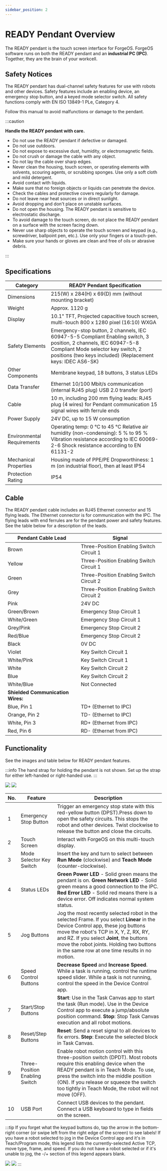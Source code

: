```yaml
---
sidebar_position: 2
---
```


# READY Pendant Overview

The READY pendant is the touch screen interface for ForgeOS. ForgeOS software runs on both the READY pendant and an **industrial PC \(IPC\)**. Together, they are the brain of your workcell.

## Safety Notices

The READY pendant has dual-channel safety features for use with robots and other devices. Safety features include an enabling device, an emergency stop button, and a keyed mode selector switch. All safety functions comply with EN ISO 13849-1 PLe, Category 4.

Follow this manual to avoid malfunctions or damage to the pendant.

:::caution

**Handle the READY pendant with care.**

- Do not use the READY pendant if defective or damaged.
- Do not use outdoors.
- Do not expose to excessive dust, humidity, or electromagnetic fields.
- Do not crush or damage the cable with any object.
- Do not lay the cable over sharp edges.
- Never clean the housing, touch screen, or operating elements with solvents, scouring agents, or scrubbing sponges. Use only a soft cloth and mild detergent.
- Avoid contact with liquids.
- Make sure that no foreign objects or liquids can penetrate the device.
- Check the cables and protective covers regularly for damage.
- Do not leave near heat sources or in direct sunlight.
- Avoid dropping and don't place on unstable surfaces.
- Do not open the housing. The READY pendant is sensitive to electrostatic discharge.
- To avoid damage to the touch screen, do not place the READY pendant on a surface with the screen facing down.
- Never use sharp objects to operate the touch screen and keypad \(e.g., screwdriver, ballpoint pen, etc.\). Use only your fingers or a touch-pen.
- Make sure your hands or gloves are clean and free of oils or abrasive debris.

:::


## Specifications

|**Category**|**READY Pendant Specification**|
|------------------|------|
|Dimensions|215\(W\) x 284\(H\) x 69\(D\) mm \(without mounting bracket\)|
|Weight|Approx. 1120 g|
|Display|10.1" TFT, Projected capacitive touch screen, multi-touch 800 x 1280 pixel \(16:10\) WXGA|
|Safety Elements|Emergency-stop button, 2 channels, IEC 60947-5-5 Compliant Enabling switch, 3 position, 2 channels, IEC 60947-5-8 Compliant Mode selector key switch, 2 positions \(two keys included\) \(Replacement keys: IDEC AS6-SK\)|
|Other Components|Membrane keypad, 18 buttons, 3 status LEDs|
|Data Transfer|Ethernet 10/100 Mbit/s communication \(internal RJ45 plug\) USB 2.0 transfer \(port\)|
|Cable|10 m, including 200 mm flying leads: RJ45 plug \(4 wires\) for Pendant communication 15 signal wires with ferrule ends|
|Power Supply|24V DC, up to 15 W consumption|
|Environmental Requirements|Operating temp: 0 °C to 45 °C Relative air humidity \(non-condensing\): 5 % to 95 % Vibration resistance according to IEC 60069-2-6 Shock resistance according to EN 61131-2|
|Mechanical Properties|Housing made of PPE/PE Dropworthiness: 1 m \(on industrial floor\), then at least IP54|
|Protection Rating|IP54|

## Cable

The READY pendant cable includes an RJ45 Ethernet connector and 15 flying leads. The Ethernet connector is for communication with the IPC. The flying leads with end ferrules are for the pendant power and safety features. See the table below for a description of the leads.

|**Pendant Cable Lead**|**Signal**|
|------------------|------|
|Brown|Three-Position Enabling Switch Circuit 1|
|Yellow|Three-Position Enabling Switch Circuit 1|
|Green|Three-Position Enabling Switch Circuit 2|
|Grey|Three-Position Enabling Switch Circuit 2|
|Pink|24V DC|
|Green/Brown|Emergency Stop Circuit 1|
|White/Green|Emergency Stop Circuit 1|
|Grey/Pink|Emergency Stop Circuit 2|
|Red/Blue|Emergency Stop Circuit 2|
|Black|0V DC|
|Violet|Key Switch Circuit 1|
|White/Pink|Key Switch Circuit 1|
|White|Key Switch Circuit 2|
|Blue|Key Switch Circuit 2|
|White/Blue|Not Connected|
|**Shielded Communication Wires:**|
|Blue, Pin 1|TD+ \(Ethernet to IPC\)|
|Orange, Pin 2|TD- \(Ethernet to IPC\)|
|White, Pin 3|RD+ \(Ethernet from IPC\)|
|Red, Pin 6|RD- \(Ethernet from IPC\)|

## Functionality

See the images and table below for READY pendant features.

:::info
The hand strap for holding the pendant is not shown. Set up the strap for either left-handed or right-handed use.
:::


![](../Images/Intro/ReadyPendant-Front-Callouts.png)
![](../Images/Intro/ReadyPendant-Back-Callouts.png)

|No.|Feature|Description|
|---|-------|-----------|
|1|Emergency Stop Button|Trigger an emergency stop state with this red-yellow button \(DPST\).Press down to open the safety circuits. This stops the robot and other devices. Twist clockwise to release the button and close the circuits.|
|2|Touch Screen|Interact with ForgeOS on this multi-touch display.|
|3|Mode Selector Key Switch|Insert the key and turn to select between **Run Mode** \(clockwise\) and **Teach Mode** \(counter-clockwise\).|
|4|Status LEDs|**Green Power LED** - Solid green means the pendant is on. **Green Network LED** - Solid green means a good connection to the IPC. **Red Error LED** - Solid red means there is a device error. Off indicates normal system status.|
|5|Jog Buttons|Jog the most recently selected robot in the selected Frame. If you select **Linear** in the Device Control app, these jog buttons move the robot's TCP in X, Y, Z, RX, RY, and RZ. If you select **Joint**, the buttons move the robot joints. Holding two buttons in the same row at one time results in no motion.|
|6|Speed Control Buttons|**Decrease Speed** and **Increase Speed**. While a task is running, control the runtime speed slider. While a task is not running, control the speed in the Device Control app.|
|7|Start/Stop Buttons|**Start**: Use in the Task Canvas app to start the task \(Run mode\). Use in the Device Control app to execute a jump/absolute position command. **Stop**: Stop Task Canvas execution and all robot motions.|
|8|Reset/Step Buttons|**Reset**: Send a reset signal to all devices to fix errors. **Step**: Execute the selected block in Task Canvas.|
|9|Three-Position Enabling Switch|Enable robot motion control with this three-position switch \(DPDT\). Most robots require this enabling device when the READY pendant is in Teach Mode. To use, press the switch into the middle position \(ON\). If you release or squeeze the switch too tightly in Teach Mode, the robot will not move \(OFF\).|
|10|USB Port|Connect USB devices to the pendant. Connect a USB keyboard to type in fields on the screen.|

:::tip
If you forget what the keypad buttons do, tap the arrow in the bottom-right corner \(or swipe left from the right edge of the screen\) to see labels! If you have a robot selected to jog in the Device Control app and it's in Teach/Program mode, this legend lists the currently-selected Active TCP, move type, frame, and speed. If you do not have a robot selected or if it's unable to jog, the -/+ section of this legend appears blank.

![](../Images/Intro/ReadyPendant-Legend-Linear.png)
![](../Images/Intro/ReadyPendant-Legend-NoRobotSelected.png)
:::

